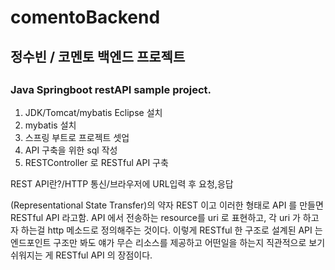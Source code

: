 # comentoBackend
<h2>정수빈 / 코멘토 백엔드 프로젝트<h2>

<h3>Java Springboot restAPI sample project.</h3>
<ol>

  <li>JDK/Tomcat/mybatis Eclipse 설치</li>
  <li>mybatis 설치</li>
  <li>스프링 부트로 프로젝트 셋업</li>
  <li>API 구축을 위한 sql 작성</li>
  <li>RESTController 로 RESTful API 구축</li>

</ol>
  REST API란?/HTTP 통신/브라우저에 URL입력 후 요청,응답
 <p>
   (Representational State Transfer)의 약자 REST 이고 이러한 형태로 API 를 만들면 RESTful API 라고함.
  API 에서 전송하는 resource를 uri 로 표현하고, 각 uri 가 하고자 하는걸 http 메소드로 정의해주는 것이다. 
  이렇게 RESTful 한 구조로 설계된 API 는 엔드포인트 구조만 봐도 얘가 무슨 리소스를 제공하고 어떤일을 하는지
  직관적으로 보기 쉬워지는 게 RESTful API 의 장점이다.
  </p>
  

  

  


